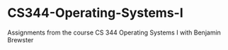 # CS344-Operating-Systems-I
Assignments from the course CS 344 Operating Systems I with Benjamin Brewster
